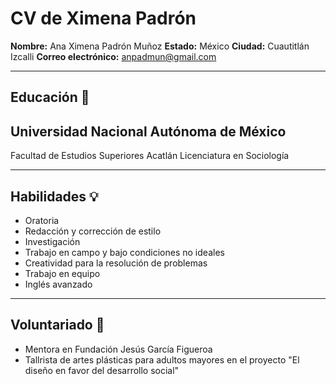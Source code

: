# CV de Ximena Padrón

**Nombre:** Ana Ximena Padrón Muñoz
**Estado:** México
**Ciudad:** Cuautitlán Izcalli
**Correo electrónico:** anpadmun@gmail.com

---

## Educación  :school_satchel:

## Universidad Nacional Autónoma de México ##
Facultad de Estudios Superiores Acatlán
Licenciatura en Sociología

---

## Habilidades :bulb:

- Oratoria
- Redacción y corrección de estilo
- Investigación
- Trabajo en campo y bajo condiciones no ideales
- Creatividad para la resolución de problemas
- Trabajo en equipo 
- Inglés avanzado

---

## Voluntariado :revolving_hearts:

- Mentora en Fundación Jesús García Figueroa
- Tallrista de artes plásticas para adultos mayores en el proyecto "El diseño en favor del desarrollo social"
